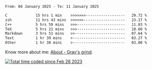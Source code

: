 <!--START_SECTION:waka-->

```txt
From: 04 January 2025 - To: 11 January 2025

C             15 hrs 1 min    >>>>>>>------------------   29.72 %
zsh           11 hrs 43 mins  >>>>>>-------------------   23.17 %
C++           5 hrs 59 mins   >>>----------------------   11.83 %
TeX           5 hrs 21 mins   >>>----------------------   10.60 %
Markdown      3 hrs 51 mins   >>-----------------------   07.64 %
Text          1 hr 39 mins    >------------------------   03.27 %
Other         1 hr 30 mins    >------------------------   03.00 %
```

<!--END_SECTION:waka-->

<!-- [![grayxu's github stats](https://github-readme-stats.vercel.app/api?username=grayxu&count_private=true&show_icons=true)](https://github.com/grayxu) -->

Know more about me: [About - Gray's grind](https://www.grayxu.cn/).
<p align="left">
  <a href="https://wakatime.com/@c69eb31e-43a1-463f-8968-c3449e386f57"><img src="https://wakatime.com/badge/user/c69eb31e-43a1-463f-8968-c3449e386f57.svg" title="Total time coded since Feb 28 2023" /></a>
</p>

